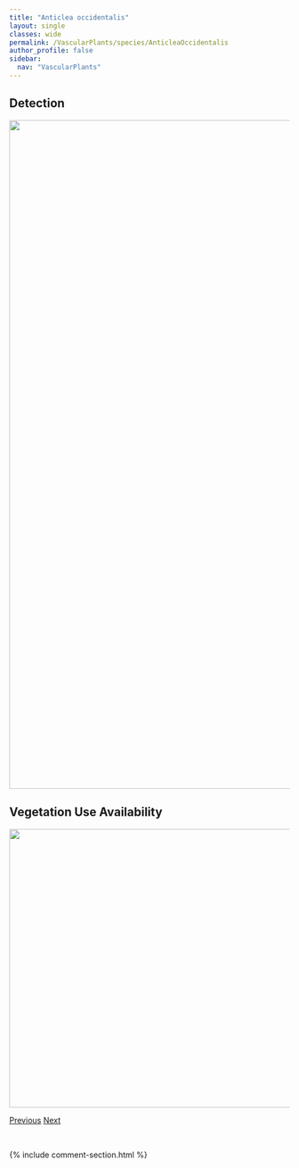 ```yaml
---
title: "Anticlea occidentalis"
layout: single
classes: wide
permalink: /VascularPlants/species/AnticleaOccidentalis
author_profile: false
sidebar:
  nav: "VascularPlants"
---
```


<h2>Detection</h2>

<a href="https://drive.google.com/uc?export=view&id=1D-YIlzqWbQ5fyI2j0lvIwrdRKYkJzJmM">
<img src="https://drive.google.com/uc?export=view&id=1D-YIlzqWbQ5fyI2j0lvIwrdRKYkJzJmM" height = "1200" width = "800">
</a>


<h2>Vegetation Use Availability</h2>

<a href="https://drive.google.com/uc?export=view&id=1ueOdVBr-LnQLmG_c1qKYkFn-x3CQjHUO">
<img src="https://drive.google.com/uc?export=view&id=1ueOdVBr-LnQLmG_c1qKYkFn-x3CQjHUO" height = "500" width = "1000">
</a>


<a href="/DevelopmentWebsite/VascularPlants/species/AnticleaElegans" class="pagination--pager" title="Anticlea elegans">Previous</a> <a href="/DevelopmentWebsite/VascularPlants/species/AphyllonFasciculatum" class="pagination--pager" title="Aphyllon fasciculatum">Next</a>

<p>&nbsp;</p>

{% include comment-section.html %}
